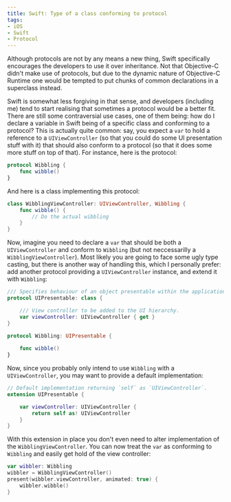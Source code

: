 ```yaml
---
title: Swift: Type of a class conforming to protocol
tags:
- iOS
- Swift
- Protocol
---
```

Although protocols are not by any means a new thing, Swift specifically encourages the developers to use it over inheritance. Not that Objective-C didn't make use of protocols, but due to the dynamic nature of Objective-C Runtime one would be tempted to put chunks of common declarations in a superclass instead.<!--more-->

Swift is somewhat less forgiving in that sense, and developers (including me) tend to start realising that sometimes a protocol would be a better fit. There are still some contraversial use cases, one of them being: how do I declare a variable in Swift being of a specific class and conforming to a protocol? This is actually quite common: say, you expect a `var` to hold a reference to a `UIViewController` (so that you could do some UI presentation stuff with it) that should also conform to a protocol (so that it does some more stuff on top of that). For instance, here is the protocol:

```swift
protocol Wibbling {
	func wibble()
}
```

And here is a class implementing this protocol:

```swift
class WibblingViewController: UIViewController, Wibbling {
	func wibble() {
		// Do the actual wibbling
	}
}
```

Now, imagine you need to declare a `var` that should be both a `UIViewController` and conform to `Wibbling` (but not neccessarilly a `WibblingViewController`). Most likely you are going to face some ugly type casting, but there is another way of handling this, which I personally prefer: add another protocol providing a `UIViewController` instance, and extend it with `Wibbling`:

```swift
/// Specifies behaviour of an object presentable within the application UI.
protocol UIPresentable: class {

    /// View controller to be added to the UI hierarchy.
    var viewController: UIViewController { get }
}

protocol Wibbling: UIPresentable {
	
	func wibble()
}
```

Now, since you probably only intend to use `Wibbling` with a `UIViewController`, you may want to provide a default implementation: 

```swift
// Default implementation returning `self` as `UIViewController`.
extension UIPresentable {

    var viewController: UIViewController {
        return self as! UIViewController
    }
}
```

With this extension in place you don't even need to alter implementation of the `WibblingViewController`. You can now treat the `var` as conforming to `Wibbling` and easily get hold of the view controller:

```swift
var wibbler: Wibbling
wibbler = WibblingViewController()
present(wibbler.viewController, animated: true) {
    wibbler.wibble()
}
```
